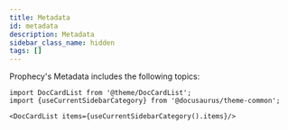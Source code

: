 ```yaml
---
title: Metadata
id: metadata
description: Metadata
sidebar_class_name: hidden
tags: []
---
```


Prophecy's Metadata includes the following topics:

```mdx-code-block
import DocCardList from '@theme/DocCardList';
import {useCurrentSidebarCategory} from '@docusaurus/theme-common';

<DocCardList items={useCurrentSidebarCategory().items}/>
```
